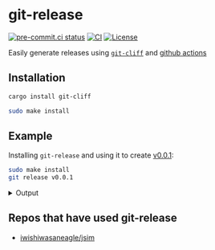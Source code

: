 # git-release

[![pre-commit.ci status](https://results.pre-commit.ci/badge/github/iwishiwasaneagle/git-release/master.svg)](https://results.pre-commit.ci/latest/github/iwishiwasaneagle/git-release/master)
[![CI](https://github.com/iwishiwasaneagle/git-release/actions/workflows/CI.yml/badge.svg)](https://github.com/iwishiwasaneagle/git-release/actions/workflows/CI.yml)
[![License](https://img.shields.io/github/license/iwishiwasaneagle/git-release)](https://github.com/iwishiwasaneagle/git-release/blob/master/LICENSE.txt)

Easily generate releases using [`git-cliff`](https://github.com/orhun/git-cliff) and [github actions](https://github.com/iwishiwasaneagle/git-release/blob/master/.github/workflows/CD.yml)

## Installation

```bash
cargo install git-cliff

sudo make install
```

## Example

Installing `git-release` and using it  to create [v0.0.1](https://github.com/iwishiwasaneagle/git-release/releases/tag/v0.0.1):

```bash
sudo make install
git release v0.0.1
```

<details>
<summary>Output</summary>

```bash
pre-commit uninstalled
 WARN  git_cliff > "cliff.toml" is not found, using the default configuration.
[master 6eaaa01] chore(release): prepare for v0.0.1 [skip pre-commit.ci]
 1 file changed, 45 insertions(+)
 create mode 100644 CHANGELOG.md
commit 6eaaa013c32677387ab588f82853c849f36a65e6
Author: iwishiwasaneagle <jh.ewers@gmail.com>
Date:   Wed Apr 20 11:36:24 2022 +0100

    chore(release): prepare for v0.0.1 [skip pre-commit.ci]

    Signed-off-by: iwishiwasaneagle <jh.ewers@gmail.com>

diff --git a/CHANGELOG.md b/CHANGELOG.md
new file mode 100644
index 0000000..1bca1d6
--- /dev/null
+++ b/CHANGELOG.md
@@ -0,0 +1,45 @@
+# Changelog
+
+All notable changes to this project will be documented in this file.
+
+## [0.0.1] - 2022-04-20
+
+### Bug Fixes
+
+- Add flow to check if changelog.md exists already within git
+- Cannot pass 'latest' to --version
+- Various errors
+- Use random semver that won't (probably) ever be used
+- Don't sign release in CI
+- Skip git tag -v if no-sign is set
+- Typo
+- Disable caching in CI until I can be bothered to fix it
+- Use matrix.os in cache as older os's wouldn't have the same packages
+
+### Documentation
+
+- Update README
+
+### Features
+
+- Push current branch and tag at the same time
+- CD workflow
+
+### Performance
+
+- Move to actions-rs/install to leverage cache
+- Cache cargo in CI
+- Invalidate cache every week
+
+### Refactor
+
+- Use heredoc for template
+- Use heredoc for template
+
+### Testing
+
+- Setup test env correctly
+- Use built-in cargo
+- Remove -x flag
+
+<!-- generated by git-cliff -->
 WARN  git_cliff > "cliff.toml" is not found, using the default configuration.
gpg: Signature made Wed 20 Apr 2022 11:36:24 BST
gpg:                using RSA key 5847BEFCE1FE5D11DDF96BE594E285A7335EDA83
gpg: Good signature from "iwishiwasaneagle (Jan-Hendrik Ewers) <jh.ewers@gmail.com>" [ultimate]
object 6eaaa013c32677387ab588f82853c849f36a65e6
type commit
tag v0.0.1
tagger iwishiwasaneagle <jh.ewers@gmail.com> 1650450984 +0100

Release v0.0.1

Bug Fixes

- Add flow to check if changelog.md exists already within git (4f3283f)

- Cannot pass 'latest' to --version (f7ec4f2)

- Various errors (0929ba3)

- Use random semver that won't (probably) ever be used (2175c74)

- Don't sign release in CI (69a512c)

- Skip git tag -v if no-sign is set (4df3b9c)

- Typo (cda1a26)

- Disable caching in CI until I can be bothered to fix it (453d883)

- Use matrix.os in cache as older os's wouldn't have the same packages (f0bb515)

Documentation

- Update README (8d3f455)

Features

- Push current branch and tag at the same time (a4cbb08)

- CD workflow (d521b06)

Performance

- Move to actions-rs/install to leverage cache (f96fd73)

- Cache cargo in CI (23fa2f8)

- Invalidate cache every week (a03ddf9)

Refactor

- Use heredoc for template (eb850ba)

- Use heredoc for template (7ca46c6)

Testing

- Setup test env correctly (6d7c97c)

- Use built-in cargo (56105b0)

- Remove -x flag (00c1999)

"
To github.com:iwishiwasaneagle/git-release.git
   f0bb515..6eaaa01  master -> master
 * [new tag]         v0.0.1 -> v0.0.1
pre-commit installed at .git/hooks/pre-commit
```

</details>

## Repos that have used git-release

- [iwishiwasaneagle/jsim](https://github.com/iwishiwasaneagle/jsim)

